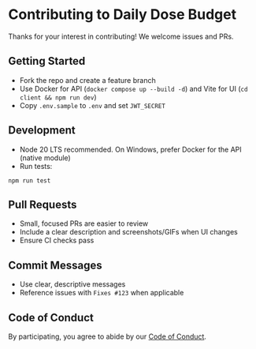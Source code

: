 # Contributing to Daily Dose Budget

Thanks for your interest in contributing! We welcome issues and PRs.

## Getting Started
- Fork the repo and create a feature branch
- Use Docker for API (`docker compose up --build -d`) and Vite for UI (`cd client && npm run dev`)
- Copy `.env.sample` to `.env` and set `JWT_SECRET`

## Development
- Node 20 LTS recommended. On Windows, prefer Docker for the API (native module)
- Run tests:
```
npm run test
```

## Pull Requests
- Small, focused PRs are easier to review
- Include a clear description and screenshots/GIFs when UI changes
- Ensure CI checks pass

## Commit Messages
- Use clear, descriptive messages
- Reference issues with `Fixes #123` when applicable

## Code of Conduct
By participating, you agree to abide by our [Code of Conduct](CODE_OF_CONDUCT.md).

